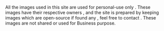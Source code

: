 All the images used in this site are used for personal-use only . These images have their respective owners  , and the site is prepared by keeping images which are open-source if found any , feel free to contact .
These images are not shared or used for Business purpose.
